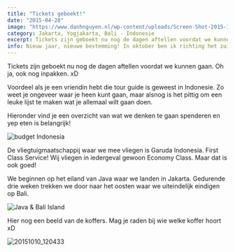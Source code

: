 ```yaml
---
title: "Tickets geboekt!"
date: "2015-04-28"
image: "https://www.danhnguyen.nl/wp-content/uploads/Screen-Shot-2015-10-09-at-10.52.13.png"
category: Jakarta, Yogjakarta, Bali - Indonesie
excerpt: Tickets zijn geboekt nu nog de dagen aftellen voordat we kunnen gaan. Oh ja, ook nog inpakken...
info: Nieuw jaar, nieuwe bestemming! In oktober ben ik richting het zuid-oosten van de Azië gevlogen. Dit keer Indonesie. Ik ga het Java eiland bezoeken, waar ik uiteindelijk eindig op Bali. Zelf heb ik totaal geen idee wat ik kan verwachten, dus bij deze is het allemaal verassing!
---
```


Tickets zijn geboekt nu nog de dagen aftellen voordat we kunnen gaan. Oh ja, ook nog inpakken. xD

Voordeel als je een vriendin hebt die tour guide is geweest in Indonesie. Zo weet je ongeveer waar je heen kunt gaan, maar alsnog is het pittig om een leuke lijst te maken wat je allemaal wilt gaan doen.

Hieronder vind je een overzicht van wat we denken te gaan spenderen en yep eten is belangrijk!

![budget Indonesia](https://www.danhnguyen.nl/wp-content/uploads//Untitled-1.jpg)

De vliegtuigmaatschappij waar we mee vliegen is Garuda Indonesia. First Class Service! Wij vliegen in iedergeval gewoon Economy Class. Maar dat is ook goed!

We beginnen op het eiland van Java waar we landen in Jakarta. Gedurende drie weken trekken we door naar het oosten waar we uiteindelijk eindigen op Bali.

![Java & Bali Island](https://www.danhnguyen.nl/wp-content/uploads//Screen-Shot-2015-10-09-at-10.52.13.png)

Hier nog een beeld van de koffers. Mag je raden bij wie welke koffer hoort xD

![20151010_120433](https://www.danhnguyen.nl/wp-content/uploads//20151010_120433-1024x576.jpg)
